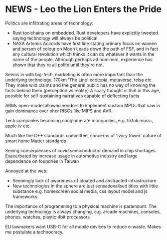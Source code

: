 # NEWS - Leo the Lion Enters the Pride
Politics are infiltrating areas of technology:
 * Rust toolchains on embedded. Rust developers have explicitly tweeted saying technology will always be political
 * NASA Artemis Accords have first line stating primary focus on women and person of colour on Moon
Leads down the path of FSF, and in fact any cultural revolution which thinks it can do whatever it wants in the name of the people.
Although perhaps ad hominem, experience has shown that they're all polite until they're not.

Seems in with big-tech, marketing is often more important than the underlying technology.
170km 'The Line' ecotopia, metaverse, telsa etc.
They make wild claims and the general public has no way of knowing the facts behind them (perception vs reality)
A scary thought is that in this age, possible for self-sustaining narratives capable of deflecting facts

ARMs open-model allowed vendors to implement custom MPUs that saw in gain dominance over oher RISCs like MIPS and AVR.

Tech companies becoming conglomerate monopolies, e.g. tiktok music, apple tv etc.

Much like the C++ standards committee, concerns of 'ivory tower' nature of smart home Matter standards

Seeing consequences of covid semiconductor demand in chip shortages.
Exacerbated by increase usage in automotive industry and large dependence on foundries in Taiwan

Annoyed at the web:
 * Seemingly lack of awareness of bloated and abstracted infrastructure
 * New technologies in the sphere are just sensationalised titles with little substance e.g. homescreen social media, css layout model and js frameworks

The importance of programming to a physical machine is paramount.
The underlying technology is always changing, e.g. arcade machines, consoles, phones, watches, plastic 4bit processors 

EU lawmakers want USB-C for all mobile devices to reduce e-waste. Makes me postulate a technocracy.
